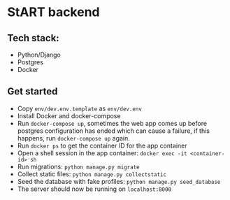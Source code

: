 # StART backend

## Tech stack:
- Python/Django
- Postgres
- Docker

## Get started
- Copy `env/dev.env.template` as `env/dev.env`
- Install Docker and docker-compose
- Run `docker-compose up`, sometimes the web app comes up before postgres configuration has ended which can cause a failure, if this happens, run `docker-compose up` again.
- Run `docker ps` to get the container ID for the app container
- Open a shell session in the app container: `docker exec -it <container-id> sh`
- Run migrations: `python manage.py migrate`
- Collect static files: `python manage.py collectstatic`
- Seed the database with fake profiles: `python manage.py seed_database`
- The server should now be running on `localhost:8000`

